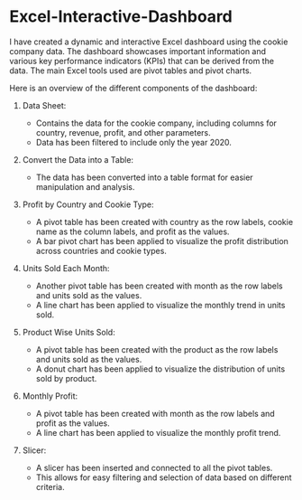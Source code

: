# Excel-Interactive-Dashboard



I have created a dynamic and interactive Excel dashboard using the cookie company data. The dashboard showcases important information and various key performance indicators (KPIs) that can be derived from the data. The main Excel tools used are pivot tables and pivot charts.

Here is an overview of the different components of the dashboard:

1. Data Sheet:
   - Contains the data for the cookie company, including columns for country, revenue, profit, and other parameters.
   - Data has been filtered to include only the year 2020.

2. Convert the Data into a Table:
   - The data has been converted into a table format for easier manipulation and analysis.

3. Profit by Country and Cookie Type:
   - A pivot table has been created with country as the row labels, cookie name as the column labels, and profit as the values.
   - A bar pivot chart has been applied to visualize the profit distribution across countries and cookie types.

4. Units Sold Each Month:
   - Another pivot table has been created with month as the row labels and units sold as the values.
   - A line chart has been applied to visualize the monthly trend in units sold.

5. Product Wise Units Sold:
   - A pivot table has been created with the product as the row labels and units sold as the values.
   - A donut chart has been applied to visualize the distribution of units sold by product.

6. Monthly Profit:
   - A pivot table has been created with month as the row labels and profit as the values.
   - A line chart has been applied to visualize the monthly profit trend.

7. Slicer:
   - A slicer has been inserted and connected to all the pivot tables.
   - This allows for easy filtering and selection of data based on different criteria.
